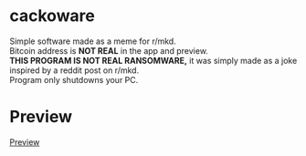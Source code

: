 # cackoware
Simple software made as a meme for r/mkd.  
Bitcoin address is <b>NOT REAL</b> in the app and preview.  
<b>THIS PROGRAM IS NOT REAL RANSOMWARE,</b> it was simply made as a joke inspired by a reddit post on r/mkd.  
Program only shutdowns your PC.  

# Preview
[Preview](meme.png)
